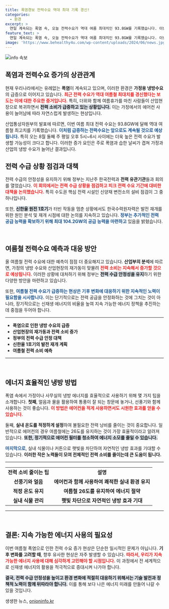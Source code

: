 ```yaml
---
title: 폭염경보 전력수요 역대 최대 기록 경신!
categories:
  - 환경
excerpt: >
  연일 계속되는 폭염 속, 오늘 전력수요가 역대 여름 최대치인 93.8GW를 기록했습니다. 이번 주 전력 피크가 다시 경신될 가능성이 높아, 산업부는 긴급 대응에 나섰습니다. 더위 속 전력 대란, 어떻게 극복할까요?
feature_text: >
  연일 계속되는 폭염 속, 오늘 전력수요가 역대 여름 최대치인 93.8GW를 기록했습니다. 이번 주 전력 피크가 다시 경신될 가능성이 높아, 산업부는 긴급 대응에 나섰습니다. 더위 속 전력 대란, 어떻게 극복할까요?
image: 'https://www.behealthy4u.com/wp-content/uploads/2024/06/news.jpg'
---
```


<p><img src="https://www.behealthy4u.com/wp-content/uploads/2024/06/news.jpg" alt="info 속보" /></p>

<h2 data-ke-size="size26">폭염과 전력수요 증가의 상관관계</h2>

<p data-ke-size="size16">현재 우리나라에서는 유례없는 <b>폭염</b>이 계속되고 있으며, 이러한 환경은 <b>가정용 냉방수요</b>의 급증으로 이어지고 있습니다. <b><span style="color: #ee2323;">최근 전력 수요가 역대 여름철 최대치를 경신했다는 보도는 이에 대한 주요한 증거입니다.</span></b> 특히, 더위와 함께 여름휴가를 마친 사람들이 산업현장으로 복귀하면서 <b><span style="background-color: #21538527;">전력 소비가 급증하고 있는 상황입니다.</span></b> 이는 가정에서의 에어컨 사용이 늘어남에 따라 자연스럽게 발생하는 현상입니다.</p>

<p data-ke-size="size16">산업통상자원부의 발표에 따르면, 이번 여름 최대 전력 수요는 93.8GW에 달해 역대 여름철 최고치를 기록했습니다. <b><span style="color: #1a5490;">이처럼 급증하는 전력수요는 앞으로도 계속될 것으로 예상됩니다.</span></b> 특히 오는 8월 둘째 주 평일 오후 5시~6시 사이에는 더욱 높은 전력 수요가 발생할 가능성이 크다고 합니다. 이러한 증가 요인은 주로 폭염과 습한 날씨가 겹쳐 가정과 산업의 냉방 수요가 늘어난 결과입니다.</p>

<h2 data-ke-size="size26">전력 수급 상황 점검과 대책</h2>

<p data-ke-size="size16">전력 수급의 안정성을 유지하기 위해 정부는 지난주 한국전력과 <b>전력 유관기관</b>들과 회의를 열었습니다. <b><span style="color: #ee2323;">이 회의에서는 전력 수급 상황을 점검하고 피크 전력 수요 기간에 대비한 대책을 논의했습니다.</span></b> 특히 수도권 핵심 전력 시설인 신양재 변전소의 설비 점검이 그 중 하나입니다.</p>

<p data-ke-size="size16">또한, <b><span style="background-color: #21538527;">신한울 원전 1호기</span></b>가 터빈 작동을 멈춘 상황에서도 한국수력원자력은 발전 재개를 위한 원인 분석 및 재개 시점에 대한 논의를 지속하고 있습니다. <b><span style="color: #1a5490;">정부는 추가적인 전력 공급 능력을 확보하기 위해 최대 104.2GW의 공급 능력을 마련하고</span></b> 있음을 밝혔습니다.</p>

<p data-ke-size="size16">&nbsp;</p>

<h2 data-ke-size="size26">여름철 전력수요 예측과 대응 방안</h2>

<p data-ke-size="size16">올 여름철 전력 수요에 대한 예측이 점점 더 중요해지고 있습니다. <b>산업부의 분석</b>에 따르면, 가정의 냉방 수요와 산업현장의 재가동이 맞물려 <b><span style="color: #ee2323;">전력 소비는 지속해서 증가할 것으로 예상됩니다.</span></b> 이러한 상황에 대처하기 위해 정부는 <b><span style="background-color: #21538527;">전력 수급 안정성을 유지</span></b>하기 위한 다양한 방안을 마련하고 있습니다.</p>

<p data-ke-size="size16">또한, <b><span style="color: #1a5490;">여름철 전력 수요가 급증하는 현상은 기후 변화에 대응하기 위한 지속적인 노력이 필요함을 시사합니다.</span></b> 이는 단기적으로는 전력 공급을 안정화하는 것에 그치는 것이 아니라, 장기적으로는 신재생 에너지의 비율을 높여 지속 가능한 에너지 정책을 추진하는 데 중점을 두어야 합니다.</p>

<hr />

<ul>
<li><b>폭염으로 인한 냉방 수요의 급증</b></li>
<li><b>산업현장의 재가동과 전력 소비 증가</b></li>
<li><b>정부의 전력 수급 안정 대책</b></li>
<li><b>신한울 1호기의 발전 재개 계획</b></li>
<li><b>여름철 전력 소비 예측</b></li>
</ul>

<hr />

<p data-ke-size="size16">&nbsp;</p>

<h2 data-ke-size="size26">에너지 효율적인 냉방 방법</h2>

<p data-ke-size="size16">폭염 속에서 가정이나 사무실의 냉방 에너지를 효율적으로 사용하기 위해 몇 가지 팁을 소개합니다. <b>첫째</b>, 얼음과 물을 활용하여 통풍이 잘 되는 창문에 놓거나, 선풍기와 함께 사용하는 것이 좋습니다. <b><span style="color: #ee2323;">이 방법은 에어컨을 적게 사용하면서도 시원한 효과를 얻을 수 있습니다.</span></b></p>

<p data-ke-size="size16">둘째, <b>실내 온도를 적정하게 설정</b>하여 불필요한 전력 낭비를 줄이는 것이 중요합니다. 일반적으로 에어컨의 경우 여름철에는 26도를 유지하는 것이 가장 효율적이라고 알려져 있습니다. <b><span style="background-color: #21538527;">또한, 정기적으로 에어컨 필터를 청소하여 에너지 소모를 줄일 수 있습니다.</span></b></p>

<p data-ke-size="size16"><b><span style="color: #1a5490;">마지막으로</span></b>, 실내 식물이나 커튼으로 햇빛을 차단하여 자연적인 냉방 효과를 기대할 수 있습니다. <b>이러한 작은 노력들이 모여 전체적인 전력 소비를 줄이는데 큰 도움이 됩니다.</b></p>

<hr />

<table style="width: 100%;">
<tr>
<td style="text-align: center; height: 25px;"><b>전력 소비 줄이는 팁</b></td>
<td style="text-align: center; height: 25px;"><b>설명</b></td>
</tr>
<tr>
<td style="text-align: center; height: 25px;"><b>선풍기와 얼음</b></td>
<td style="text-align: center; height: 25px;"><b>에어컨과 함께 사용하여 쾌적한 실내 환경 유지</b></td>
</tr>
<tr>
<td style="text-align: center; height: 25px;"><b>적정 온도 유지</b></td>
<td style="text-align: center; height: 25px;"><b>여름철 26도를 유지하여 에너지 절약</b></td>
</tr>
<tr>
<td style="text-align: center; height: 25px;"><b>실내 식물 관리</b></td>
<td style="text-align: center; height: 25px;"><b>햇빛 차단으로 자연적인 냉방 효과 기대</b></td>
</tr>
</table>

<hr />

<p data-ke-size="size16">&nbsp;</p>

<h2 data-ke-size="size26">결론: 지속 가능한 에너지 사용의 필요성</h2>

<p data-ke-size="size16">이번 여름철 폭염으로 인한 전력 수요 증가 현상은 단순한 일시적인 문제가 아닙니다. <b>기후 변화를 고려할 때</b>, 향후 유사한 현상은 자주 발생할 수 있습니다. <b><span style="color: #ee2323;">따라서, 우리가 지속 가능한 에너지 사용에 대해 심각하게 고민해야 할 시점입니다.</span></b> 이 과정에서 전 세계적으로 신재생 에너지의 활용을 적극적으로 증대시켜 나가야 합니다.</p>

<p data-ke-size="size16"><b><span style="background-color: #21538527;">결국, 전력 수급 안정성을 높이고 환경 변화에 적절히 대응하기 위해서는 기술 발전과 정책적 노력이 함께 뒤따라야 합니다.</span></b> 이를 통해 보다 나은 에너지 미래를 만들어 나갈 수 있을 것입니다.</p>
생생한 뉴스, <a href="https://onioninfo.kr" rel="dofollow">onioninfo.kr</a>


